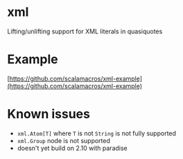 xml
===

Lifting/unlifting support for XML literals in quasiquotes

Example
=======
[https://github.com/scalamacros/xml-example](https://github.com/scalamacros/xml-example)

Known issues
============

* `xml.Atom[T]` where `T` is not `String` is not fully supported
* `xml.Group` node is not supported
* doesn't yet build on 2.10 with paradise 
